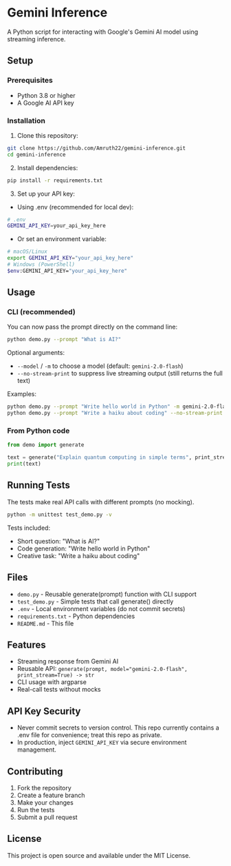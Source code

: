 # Gemini Inference

A Python script for interacting with Google's Gemini AI model using streaming inference.

## Setup

### Prerequisites
- Python 3.8 or higher
- A Google AI API key

### Installation

1. Clone this repository:
```bash
git clone https://github.com/Amruth22/gemini-inference.git
cd gemini-inference
```

2. Install dependencies:
```bash
pip install -r requirements.txt
```

3. Set up your API key:
- Using .env (recommended for local dev):
```bash
# .env
GEMINI_API_KEY=your_api_key_here
```
- Or set an environment variable:
```bash
# macOS/Linux
export GEMINI_API_KEY="your_api_key_here"
# Windows (PowerShell)
$env:GEMINI_API_KEY="your_api_key_here"
```

## Usage

### CLI (recommended)

You can now pass the prompt directly on the command line:

```bash
python demo.py --prompt "What is AI?"
```

Optional arguments:
- `--model` / `-m` to choose a model (default: `gemini-2.0-flash`)
- `--no-stream-print` to suppress live streaming output (still returns the full text)

Examples:
```bash
python demo.py --prompt "Write hello world in Python" -m gemini-2.0-flash
python demo.py --prompt "Write a haiku about coding" --no-stream-print
```

### From Python code

```python
from demo import generate

text = generate("Explain quantum computing in simple terms", print_stream=False)
print(text)
```

## Running Tests

The tests make real API calls with different prompts (no mocking).

```bash
python -m unittest test_demo.py -v
```

Tests included:
- Short question: "What is AI?"
- Code generation: "Write hello world in Python"
- Creative task: "Write a haiku about coding"

## Files

- `demo.py` - Reusable generate(prompt) function with CLI support
- `test_demo.py` - Simple tests that call generate() directly
- `.env` - Local environment variables (do not commit secrets)
- `requirements.txt` - Python dependencies
- `README.md` - This file

## Features

- Streaming response from Gemini AI
- Reusable API: `generate(prompt, model="gemini-2.0-flash", print_stream=True) -> str`
- CLI usage with argparse
- Real-call tests without mocks

## API Key Security

- Never commit secrets to version control. This repo currently contains a .env file for convenience; treat this repo as private.
- In production, inject `GEMINI_API_KEY` via secure environment management.

## Contributing

1. Fork the repository
2. Create a feature branch
3. Make your changes
4. Run the tests
5. Submit a pull request

## License

This project is open source and available under the MIT License.
